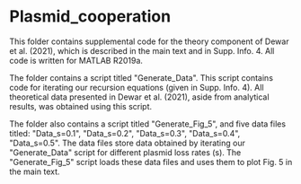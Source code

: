 # Plasmid_cooperation

This folder contains supplemental code for the theory component of Dewar et al. (2021), which is described in the main text and in Supp. Info. 4. All code is written for MATLAB R2019a.

The folder contains a script titled "Generate_Data". This script contains code for iterating our recursion equations (given in Supp. Info. 4). All theoretical data presented in Dewar et al. (2021), aside from analytical results, was obtained using this script.

The folder also contains a script titled "Generate_Fig_5", and five data files titled: "Data_s=0.1", "Data_s=0.2", "Data_s=0.3", "Data_s=0.4", "Data_s=0.5". The data files store data obtained by iterating our "Generate_Data" script for different plasmid loss rates (s). The "Generate_Fig_5" script loads these data files and uses them to plot Fig. 5 in the main text.
